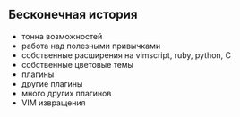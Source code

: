 ## Бесконечная история

- тонна возможностей
- работа над полезными привычками
- собственные расширения на vimscript, ruby, python, C
- собственные цветовые темы
- плагины
- другие плагины
- много других плагинов
- VIM извращения
